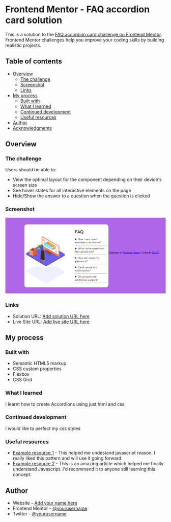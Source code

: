 # Frontend Mentor - FAQ accordion card solution

This is a solution to the [FAQ accordion card challenge on Frontend Mentor](https://www.frontendmentor.io/challenges/faq-accordion-card-XlyjD0Oam). Frontend Mentor challenges help you improve your coding skills by building realistic projects. 

## Table of contents

- [Overview](#overview)
  - [The challenge](#the-challenge)
  - [Screenshot](#screenshot)
  - [Links](#links)
- [My process](#my-process)
  - [Built with](#built-with)
  - [What I learned](#what-i-learned)
  - [Continued development](#continued-development)
  - [Useful resources](#useful-resources)
- [Author](#author)
- [Acknowledgments](#acknowledgments)

## Overview

### The challenge

Users should be able to:

- View the optimal layout for the component depending on their device's screen size
- See hover states for all interactive elements on the page
- Hide/Show the answer to a question when the question is clicked

### Screenshot

![](./accordion.png)



### Links

- Solution URL: [Add solution URL here](https://your-solution-url.com)
- Live Site URL: [Add live site URL here](https://your-live-site-url.com)

## My process

### Built with

- Semantic HTML5 markup
- CSS custom properties
- Flexbox
- CSS Grid


### What I learned

I learnt how to create Accordions using just html and css 

### Continued development

I would like to perfect my css styles

### Useful resources

- [Example resource 1](https://www.w3schools.com/js/js_intro.asp) - This helped me undestand javascript reason. I really liked this pattern and will use it going forward.
- [Example resource 2](https://www.freecodecamp.org/learn/javascript-algorithms-and-data-structures/basic-javascript/add-two-numbers-with-javascript) - This is an amazing article which helped me finally understand Javascript. I'd recommend it to anyone still learning this concept.


## Author

- Website - [Add your name here](https://github.com/Dammie0/Frontend-Mentor---FAQ-Accordion-Card.git)
- Frontend Mentor - [@yourusername](https://www.frontendmentor.io/profile/Dammie0)
- Twitter - [@yourusername](https://www.twitter.com/d_ebus)

